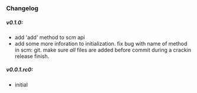 ### Changelog

##### v0.1.0:
* add 'add' method to scm api
* add some more inforation to initialization. fix bug with name of method in scm: git. make sure *all* files are added before commit during a crackin release finish.

##### v0.0.1.rc0:
* initial

